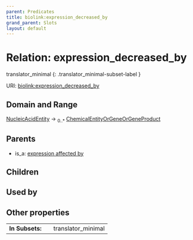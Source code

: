 ```yaml
---
parent: Predicates
title: biolink:expression_decreased_by
grand_parent: Slots
layout: default
---
```


# Relation: expression_decreased_by

translator_minimal
{: .translator_minimal-subset-label }




URI: [biolink:expression_decreased_by](https://w3id.org/biolink/vocab/expression_decreased_by)

## Domain and Range

[NucleicAcidEntity](NucleicAcidEntity.md) ->  <sub>0..\*</sub> [ChemicalEntityOrGeneOrGeneProduct](ChemicalEntityOrGeneOrGeneProduct.md)

## Parents

 *  is_a: [expression affected by](expression_affected_by.md)

## Children


## Used by


## Other properties

|  |  |  |
| --- | --- | --- |
| **In Subsets:** | | translator_minimal |

